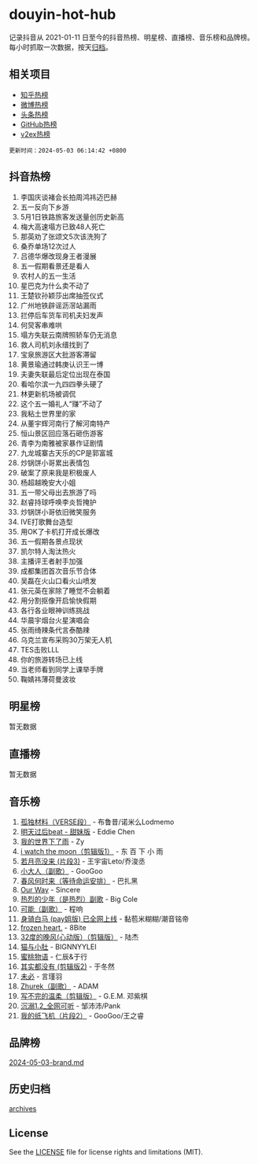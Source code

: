 # douyin-hot-hub

记录抖音从 2021-01-11 日至今的抖音热榜、明星榜、直播榜、音乐榜和品牌榜。每小时抓取一次数据，按天[归档](archives)。

## 相关项目

- [知乎热榜](https://github.com/lonnyzhang423/zhihu-hot-hub)
- [微博热榜](https://github.com/lonnyzhang423/weibo-hot-hub)
- [头条热榜](https://github.com/lonnyzhang423/toutiao-hot-hub)
- [GitHub热榜](https://github.com/lonnyzhang423/github-hot-hub)
- [v2ex热榜](https://github.com/lonnyzhang423/v2ex-hot-hub)


`更新时间：2024-05-03 06:14:42 +0800`

## 抖音热榜

1. 李国庆谈褚会长拍周鸿祎迈巴赫
1. 五一反向下乡游
1. 5月1日铁路旅客发送量创历史新高
1. 梅大高速塌方已致48人死亡
1. 那英劝了张颂文5次该洗狗了
1. 桑乔单场12次过人
1. 吕德华爆改现身王者漫展
1. 五一假期看景还是看人
1. 农村人的五一生活
1. 星巴克为什么卖不动了
1. 王楚钦孙颖莎出席抽签仪式
1. 广州地铁辟谣沥滘站漏雨
1. 拦停后车货车司机夫妇发声
1. 何炅客串难哄
1. 塌方失联云南牌照轿车仍无消息
1. 救人司机刘永缙找到了
1. 宝泉旅游区大批游客滞留
1. 黄景瑜通过韩庚认识王一博
1. 夫妻失联最后定位出现在泰国
1. 看哈尔滨一九四四拳头硬了
1. 林更新机场被调侃
1. 这个五一婚礼人“赚”不动了
1. 我粘土世界里的家
1. 从董宇辉河南行了解河南特产
1. 恒山景区回应落石砸伤游客
1. 青李为南雅被家暴作证剧情
1. 九龙城寨古天乐的CP是郭富城
1. 炒锅饼小哥累出表情包
1. 破案了原来我是积极废人
1. 杨超越晚安大小姐
1. 五一带父母出去旅游了吗
1. 赵睿持球呼唤李炎哲掩护
1. 炒锅饼小哥依旧微笑服务
1. IVE打歌舞台造型
1. 用OK了卡机打开成长爆改
1. 五一假期各景点现状
1. 凯尔特人淘汰热火
1. 主播评王者射手加强
1. 成都集团首次音乐节合体
1. 吴磊在火山口看火山喷发
1. 张元英在家除了睡觉不会躺着
1. 用分割抠像开启愉快假期
1. 各行各业眼神训练挑战
1. 华晨宇烟台火星演唱会
1. 张雨绮辣条代言泰酷辣
1. 乌克兰宣布采购30万架无人机
1. TES击败LLL
1. 你的旅游转场已上线
1. 当老师看到同学上课举手牌
1. 鞠婧祎薄荷曼波妆

## 明星榜

暂无数据

## 直播榜

暂无数据

## 音乐榜

1. [孤独材料（VERSE段）](https://sf27-cdn-tos.douyinstatic.com/obj/tos-cn-ve-2774/ocX7glDNHYlwFeYrGQfBZoThtvPWy8tCCEBGKQ) - 布鲁昔/诺米么Lodmemo
1. [明天过后beat - 甜妹版](https://sf5-hl-cdn-tos.douyinstatic.com/obj/tos-cn-ve-2774/osMLYeeoMm04CZyaI91XUDF8OzLRLgePKALGHI) - Eddie Chen
1. [我的世界下了雨](https://sf5-hl-cdn-tos.douyinstatic.com/obj/tos-cn-ve-2774/o85sBiwXIByH9bWIMAEEOoiQ1o1m9Afn15BspE) - Zy
1. [i watch the moon（剪辑版1）](https://sf5-hl-cdn-tos.douyinstatic.com/obj/tos-cn-ve-2774/o0I9mSChzHZANMJIEBfkCQzzg6N5WAcVtqft9P) - 东 百 下 小 雨
1. [若月亮没来 (片段3)](https://sf5-hl-cdn-tos.douyinstatic.com/obj/tos-cn-ve-2774/okfyEUsGW1B1ovJi5JiN9IjvAT2lMwA054GoEB) - 王宇宙Leto/乔浚丞
1. [小大人（副歌）](https://sf5-hl-cdn-tos.douyinstatic.com/obj/tos-cn-ve-2774/oIhaDwehWhLFsVIG7QIICLLazDNGJAGg5geeb4) - GooGoo
1. [春风何时来（等待命运安排）](https://sf5-hl-cdn-tos.douyinstatic.com/obj/tos-cn-ve-2774/oICBNbD3gelMfB4WgiD1KI2jQtXZE2FgHLwtsl) - 巴扎黑
1. [Our Way](https://sf6-cdn-tos.douyinstatic.com/obj/tos-cn-ve-2774/o8tPEkQgQNCe0DPeFwZzYrbqLlnzBBrYidWkEZ) - Sincere
1. [热烈的少年（是热烈）副歌](https://sf3-cdn-tos.douyinstatic.com/obj/tos-cn-ve-2774/owVNI0CLDAUMtSz6TEYvfFBFL4UDFFhLfgK8fa) - Big Cole
1. [可能（副歌）](https://sf5-hl-cdn-tos.douyinstatic.com/obj/tos-cn-ve-2774/cde1731888894259b333569393c2fb51) - 程响
1. [身骑白马 (pay姐版) 已全网上线](https://sf5-hl-cdn-tos.douyinstatic.com/obj/tos-cn-ve-2774/oQLO5ZgLsFkaDhdIIveF2zUCgfweY0gWaH4AQG) - 黏苞米糊糊/潮音铭帝
1. [frozen heart.](https://sf27-cdn-tos.douyinstatic.com/obj/tos-cn-ve-2774/oIIWJfyjIACZA9zQMtnJ6hQQhFC4vhCupoRBsO) - 8Bite
1. [32度的晚风(心动版）（剪辑版）](https://sf5-hl-cdn-tos.douyinstatic.com/obj/tos-cn-ve-2774/owNyabsyWdzUulxhoJfK8IBXgp0UMQAHpvGh2B) - 陆杰
1. [猫与小肚](https://sf5-hl-cdn-tos.douyinstatic.com/obj/tos-cn-ve-2774/osZeoClMECgK8DYl6VebABgbchEtPYQjZEnRtd) - BIGNNYYLEI
1. [蜜桃物语](https://sf6-cdn-tos.douyinstatic.com/obj/tos-cn-ve-2774/oIhOSCZtIACtYU4XQkngiW9kCBfVD1Fz9IYeqL) - 仁辰&于行
1. [其实都没有 (剪辑版2)](https://sf5-hl-cdn-tos.douyinstatic.com/obj/tos-cn-ve-2774/oEBNQenHZtBhxYjGgUDQk0BCHTigQafgFlbQ7k) - 于冬然
1. [未必](https://sf3-cdn-tos.douyinstatic.com/obj/tos-cn-ve-2774/ogntQMFnKQDZUgTCYuJgfLEtleYZZFxBQqhhFB) - 言瑾羽
1. [Zhurek（副歌）](https://sf5-hl-cdn-tos.douyinstatic.com/obj/tos-cn-ve-2774/ooQm8FBZQDlf0btEYgVpCcSCQfrdJGBEKZYBGS) - ADAM
1. [写不完的温柔（剪辑版）](https://sf5-hl-cdn-tos.douyinstatic.com/obj/tos-cn-ve-2774/oYBzzZQJ233GfwkemJJffAIWgeIYrjZfWhHTcG) - G.E.M. 邓紫棋
1. [沉溺1.2_全网可听](https://sf5-hl-cdn-tos.douyinstatic.com/obj/tos-cn-ve-2774/ok2QoiBqsWAX9McZmWiI9gAB0EzwD4Xj6yfmtH) - 邹沛沛/Pank
1. [我的纸飞机（片段2）](https://sf3-cdn-tos.douyinstatic.com/obj/tos-cn-ve-2774/oM2ZrKcg2CD5AeRB2gkeXOFB1IxAGJdZPazYHf) - GooGoo/王之睿

## 品牌榜

[2024-05-03-brand.md](archives/2024-05-03-brand.md)

## 历史归档

[archives](archives)

## License

See the [LICENSE](LICENSE) file for license rights and limitations (MIT).
